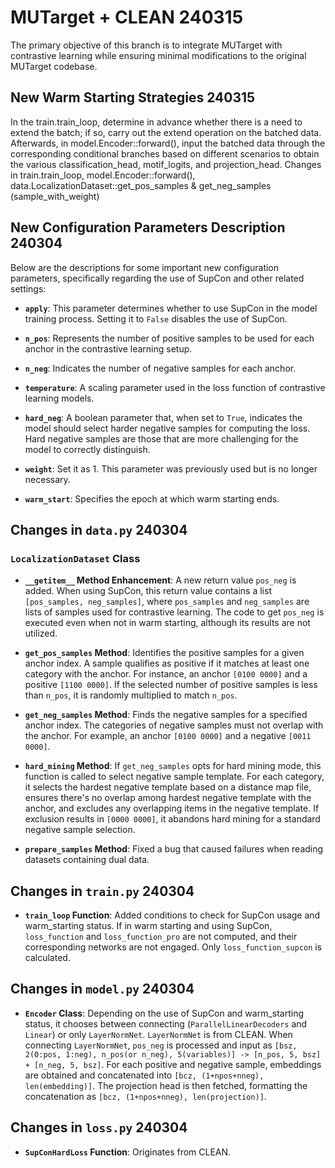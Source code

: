 # MUTarget + CLEAN 240315

The primary objective of this branch is to integrate MUTarget with contrastive learning while ensuring minimal modifications to the original MUTarget codebase.

## New Warm Starting Strategies 240315

In the train.train_loop, determine in advance whether there is a need to extend the batch; if so, carry out the extend operation on the batched data. Afterwards, in model.Encoder::forward(), input the batched data through the corresponding conditional branches based on different scenarios to obtain the various classification_head, motif_logits, and projection_head.
Changes in train.train_loop, model.Encoder::forward(), data.LocalizationDataset::get_pos_samples & get_neg_samples (sample_with_weight)

## New Configuration Parameters Description 240304

Below are the descriptions for some important new configuration parameters, specifically regarding the use of SupCon and other related settings:

- **`apply`**: This parameter determines whether to use SupCon in the model training process. Setting it to `False` disables the use of SupCon.

- **`n_pos`**: Represents the number of positive samples to be used for each anchor in the contrastive learning setup. 

- **`n_neg`**: Indicates the number of negative samples for each anchor. 

- **`temperature`**: A scaling parameter used in the loss function of contrastive learning models. 

- **`hard_neg`**: A boolean parameter that, when set to `True`, indicates the model should select harder negative samples for computing the loss. Hard negative samples are those that are more challenging for the model to correctly distinguish.

- **`weight`**: Set it as 1. This parameter was previously used but is no longer necessary.

- **`warm_start`**: Specifies the epoch at which warm starting ends. 


## Changes in `data.py` 240304

### `LocalizationDataset` Class
- **`__getitem__` Method Enhancement**: A new return value `pos_neg` is added. When using SupCon, this return value contains a list `[pos_samples, neg_samples]`, where `pos_samples` and `neg_samples` are lists of samples used for contrastive learning. The code to get `pos_neg` is executed even when not in warm starting, although its results are not utilized.

- **`get_pos_samples` Method**: Identifies the positive samples for a given anchor index. A sample qualifies as positive if it matches at least one category with the anchor. For instance, an anchor `[0100 0000]` and a positive `[1100 0000]`. If the selected number of positive samples is less than `n_pos`, it is randomly multiplied to match `n_pos`.

- **`get_neg_samples` Method**: Finds the negative samples for a specified anchor index. The categories of negative samples must not overlap with the anchor. For example, an anchor `[0100 0000]` and a negative `[0011 0000]`.

- **`hard_mining` Method**: If `get_neg_samples` opts for hard mining mode, this function is called to select negative sample template. For each category, it selects the hardest negative template based on a distance map file, ensures there's no overlap among hardest negative template with the anchor, and excludes any overlapping items in the negative template. If exclusion results in `[0000 0000]`, it abandons hard mining for a standard negative sample selection.

- **`prepare_samples` Method**: Fixed a bug that caused failures when reading datasets containing dual data.

## Changes in `train.py` 240304

- **`train_loop` Function**: Added conditions to check for SupCon usage and warm_starting status. If in warm starting and using SupCon, `loss_function` and `loss_function_pro` are not computed, and their corresponding networks are not engaged. Only `loss_function_supcon` is calculated.

## Changes in `model.py` 240304

- **`Encoder` Class**: Depending on the use of SupCon and warm_starting status, it chooses between connecting (`ParallelLinearDecoders` and `Linear`) or only `LayerNormNet`. `LayerNormNet` is from CLEAN. When connecting `LayerNormNet`, `pos_neg` is processed and input as `[bsz, 2(0:pos, 1:neg), n_pos(or n_neg), 5(variables)] -> [n_pos, 5, bsz] + [n_neg, 5, bsz]`. For each positive and negative sample, embeddings are obtained and concatenated into `[bcz, (1+npos+nneg), len(embedding)]`. The projection head is then fetched, formatting the concatenation as `[bcz, (1+npos+nneg), len(projection)]`.

## Changes in `loss.py` 240304

- **`SupConHardLoss` Function**: Originates from CLEAN.

